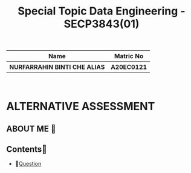 
<h1 align="center"> Special Topic Data Engineering - SECP3843(01)<br></br>
</h1>
<p align="center">
<table align="center">
  <tr>
    <th>Name</th>
    <th>Matric No</th>
  </tr>
    <tr>
    <th>NURFARRAHIN BINTI CHE ALIAS </th>
    <th>A20EC0121</th>
  </tr>
  </table>
</p>
<br>

# ALTERNATIVE ASSESSMENT
## ABOUT ME 🌊

## Contents📝

- 📑[Question ](https://github.com/drshahizan/special-topic-data-engineering/blob/main/materials/mongodb/submission/DataSphere/report.md)
